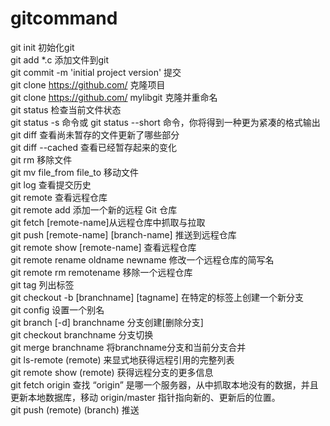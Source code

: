 # gitcommand

git init 初始化git  
git add *.c 添加文件到git  
git commit -m 'initial project version' 提交  
git clone https://github.com/ 克隆项目  
git clone https://github.com/ mylibgit 克隆并重命名  
git status  检查当前文件状态  
git status -s 命令或 git status --short 命令，你将得到一种更为紧凑的格式输出  
git diff 查看尚未暂存的文件更新了哪些部分  
git diff --cached 查看已经暂存起来的变化  
git rm 移除文件  
git mv file_from file_to 移动文件  
git log 查看提交历史  
git remote 查看远程仓库  
git remote add <shortname> <url> 添加一个新的远程 Git 仓库  
git fetch [remote-name]从远程仓库中抓取与拉取  
git push [remote-name] [branch-name] 推送到远程仓库  
git remote show [remote-name] 查看远程仓库  
git remote rename oldname newname 修改一个远程仓库的简写名  
git remote rm  remotename 移除一个远程仓库  
git tag 列出标签  
git checkout -b [branchname] [tagname] 在特定的标签上创建一个新分支  
git config 设置一个别名  
git branch [-d] branchname 分支创建[删除分支]  
git checkout  branchname 分支切换  
git merge branchname 将branchname分支和当前分支合并  
git ls-remote (remote) 来显式地获得远程引用的完整列表  
git remote show (remote) 获得远程分支的更多信息  
git fetch origin 查找 “origin” 是哪一个服务器，从中抓取本地没有的数据，并且更新本地数据库，移动 origin/master 指针指向新的、更新后的位置。  
git push (remote) (branch) 推送  
